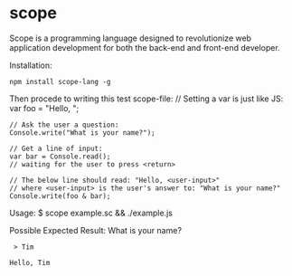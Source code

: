 scope
=====

Scope is a programming language designed to revolutionize web application development for both the back-end and front-end developer.

Installation:

    npm install scope-lang -g

Then procede to writing this test scope-file:
    // Setting a var is just like JS:
    var foo = "Hello, ";

    // Ask the user a question:
    Console.write("What is your name?");

    // Get a line of input:
    var bar = Console.read();
    // waiting for the user to press <return>

    // The below line should read: "Hello, <user-input>"
    // where <user-input> is the user's answer to: "What is your name?"
    Console.write(foo & bar);

Usage:
    $ scope example.sc && ./example.js

Possible Expected Result:
    What is your name?

     > Tim

    Hello, Tim
